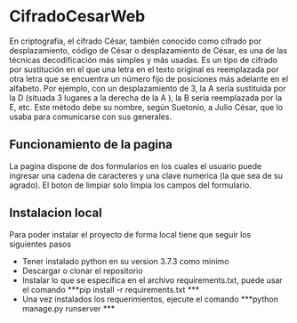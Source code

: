 # CifradoCesarWeb

En criptografía, el cifrado César, también conocido como cifrado por desplazamiento, código de César o desplazamiento de César, es una de las técnicas decodificación más simples y más usadas. Es un tipo de cifrado por sustitución en el que una letra en el texto original es reemplazada por otra letra que se encuentra un número fijo de posiciones más adelante en el alfabeto. Por ejemplo, con un desplazamiento de 3, la A sería sustituida por la D (situada 3 lugares a la derecha de la A ), la B sería reemplazada por la E, etc. Este método debe su nombre, según Suetonio, a Julio César, que lo usaba para comunicarse con sus generales.

## Funcionamiento de la pagina

La pagina dispone de dos formularios en los cuales el usuario puede ingresar una cadena de caracteres y una clave numerica (la que sea de su agrado). El boton de limpiar solo limpia los campos del formulario. 

## Instalacion local 
Para poder instalar el proyecto de forma local tiene que seguir los siguientes pasos

* Tener instalado python en su version 3.7.3 como minimo 
* Descargar o clonar el repositorio 
* Instalar lo que se especifica en el archivo requirements.txt, puede usar el comando ***pip install -r requirements.txt ***
* Una vez instalados los requerimientos, ejecute el comando ***python manage.py runserver ***

